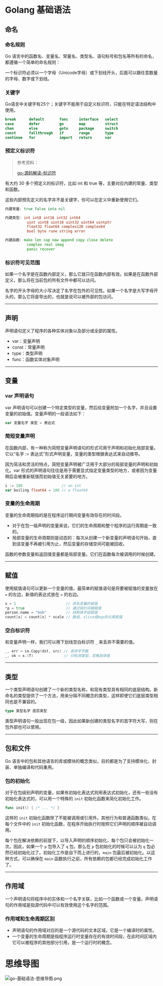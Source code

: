 # Golang 基础语法

## 命名

### 命名规则

Go 语言中的函数名、变量名、常量名、类型名、语句标号和包名等所有的命名，都遵循一个简单的命名规则：

一个标识符必须以一个字母（Unicode字母）或下划线开头，后面可以跟任意数量的字母、数字或下划线。

### 关键字

Go语言中关键字有25个；关键字不能用于自定义标识符，只能在特定语法结构中使用。

```go
break      default       func     interface   select
case       defer         go       map         struct
chan       else          goto     package     switch
const      fallthrough   if       range       type
continue   for           import   return      var
```

### 预定义标识符

> 参考资料：
> 
> [go-源码解读-标识符](https://golangstudy.tech/course/golang/go-源码解读-标识符/)

有大约 30 多个预定义的标识符，比如 int 和 true 等，主要对应内建的常量、类型和函数。

这些内部预先定义的名字并不是关键字，你可以在定义中重新使用它们。

```go
内建常量: true false iota nil

内建类型: int int8 int16 int32 int64
          uint uint8 uint16 uint32 uint64 uintptr
          float32 float64 complex128 complex64
          bool byte rune string error

内建函数: make len cap new append copy close delete
          complex real imag
          panic recover
```

### 标识符可见范围

如果一个名字是在函数内部定义，那么它就只在函数内部有效。如果是在函数外部定义，那么将在当前包的所有文件中都可以访问。

名字的开头字母的大小写决定了名字在包外的可见性。如果一个名字是大写字母开头的，那么它将是导出的，也就是说可以被外部的包访问。

---

## 声明

声明语句定义了程序的各种实体对象以及部分或全部的属性。

- var：变量声明
- const：常量声明
- type：类型声明
- func：函数实体对象声明

---

## 变量

### var 声明语句

var 声明语句可以创建一个特定类型的变量，然后给变量附加一个名字，并且设置变量的初始值。变量声明的一般语法如下：

```go
var 变量名字 类型 = 表达式
```

### 简短变量声明

在函数内部，有一种称为简短变量声明语句的形式可用于声明和初始化局部变量。它以“名字 := 表达式”形式声明变量，变量的类型根据表达式来自动推导。

因为简洁和灵活的特点，简短变量声明被广泛用于大部分的局部变量的声明和初始化。var 形式的声明语句往往是用于需要显式指定变量类型的地方，或者因为变量稍后会被重新赋值而初始值无关紧要的地方。

```go
i := 100                  // an int
var boiling float64 = 100 // a float64
```

### 变量的生命周期

变量的生命周期指的是在程序运行期间变量有效存在的时间段。

- 对于在包一级声明的变量来说，它们的生命周期和整个程序的运行周期是一致的。
- 局部变量的生命周期则是动态的：每次从创建一个新变量的声明语句开始，直到该变量不再被引用为止，然后变量的存储空间可能被回收。

函数的参数变量和返回值变量都是局部变量。它们在函数每次被调用的时候创建。

---

## 赋值

使用赋值语句可以更新一个变量的值，最简单的赋值语句是将要被赋值的变量放在 `=` 的左边，新值的表达式放在 `=` 的右边。

```go
x = 1                       // 命名变量的赋值
*p = true                   // 通过指针间接赋值
person.name = "bob"         // 结构体字段赋值
count[x] = count[x] * scale // 数组、slice或map的元素赋值
```

### 空白标识符

和变量声明一样，我们可以用下划线空白标识符 `_` 来丢弃不需要的值。

```go
_, err = io.Copy(dst, src) // 丢弃字节数
_, ok = x.(T)              // 只检测类型，忽略具体值
```

---

## 类型

一个类型声明语句创建了一个新的类型名称，和现有类型具有相同的底层结构。新命名的类型提供了一个方法，用来分隔不同概念的类型，这样即使它们底层类型相同也是不兼容的。

```go
type 类型名字 底层类型
```

类型声明语句一般出现在包一级，因此如果新创建的类型名字的首字符大写，则在包外部也可以使用。

---

## 包和文件

Go 语言中的包和其他语言的库或模块的概念类似，目的都是为了支持模块化、封装、单独编译和代码重用。

### 包的初始化

对于在包级别声明的变量，如果有初始化表达式则用表达式初始化，还有一些没有初始化表达式的，可以用一个特殊的 `init` 初始化函数来简化初始化工作。

```go
func init() { /* ... */ }
```

这样的 `init` 初始化函数除了不能被调用或引用外，其他行为和普通函数类似。在每个文件中的 `init` 初始化函数，在程序开始执行时按照它们声明的顺序被自动调用。

每个包在解决依赖的前提下，以导入声明的顺序初始化，每个包只会被初始化一次。因此，如果一个 `p` 包导入了 `q` 包，那么在 `p` 包初始化的时候可以认为 `q` 包必然已经初始化过了。初始化工作是自下而上进行的，`main` 包最后被初始化。以这种方式，可以确保在 `main` 函数执行之前，所有依赖的包都已经完成初始化工作了。

---

## 作用域

一个声明语句将程序中的实体和一个名字关联，比如一个函数或一个变量。声明语句的作用域是指源代码中可以有效使用这个名字的范围。

### 作用域和生命周期区别

- 声明语句的作用域对应的是一个源代码的文本区域，它是一个编译时的属性。
- 一个变量的生命周期是指程序运行时变量存在的有效时间段，在此时间区域内它可以被程序的其他部分引用，是一个运行时的概念。

# 思维导图

![go-基础语法-思维导图.png](https://cnymw.github.io/GolangStudy/docs/go-基础语法/go-基础语法-思维导图.png)